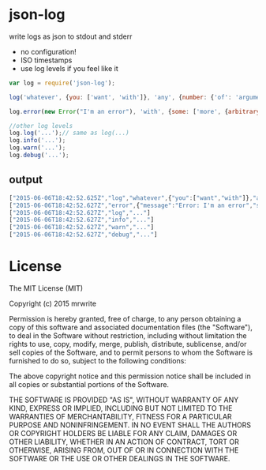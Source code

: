 # json-log
write logs as json to stdout and stderr

 * no configuration!
 * ISO timestamps
 * use log levels if you feel like it

```js
var log = require('json-log');

log('whatever', {you: ['want', 'with']}, 'any', {number: {'of': 'arguments'}}, '!');

log.error(new Error("I'm an error"), 'with', {some: ['more', {arbitrary: 'data'}]});

//other log levels
log.log('...');// same as log(...)
log.info('...');
log.warn('...');
log.debug('...');
```
## output
```js
["2015-06-06T18:42:52.625Z","log","whatever",{"you":["want","with"]},"any",{"number":{"of":"arguments"}},"!"]
["2015-06-06T18:42:52.627Z","error",{"message":"Error: I'm an error","stack":"Error: I'm an error\n    at Object.<anonymous> (/home/smallhelm/json-log/tests.js:5:11)\n    at Module._compile (module.js:456:26)\n    at Object.Module._extensions..js (module.js:474:10)\n    at Module.load (module.js:356:32)\n    at Function.Module._load (module.js:312:12)\n    at Function.Module.runMain (module.js:497:10)\n    at startup (node.js:119:16)\n    at node.js:935:3"},"with",{"some":["more",{"arbitrary":"data"}]}]
["2015-06-06T18:42:52.627Z","log","..."]
["2015-06-06T18:42:52.627Z","info","..."]
["2015-06-06T18:42:52.627Z","warn","..."]
["2015-06-06T18:42:52.627Z","debug","..."]
```

# License

The MIT License (MIT)

Copyright (c) 2015 mrwrite

Permission is hereby granted, free of charge, to any person obtaining a copy
of this software and associated documentation files (the "Software"), to deal
in the Software without restriction, including without limitation the rights
to use, copy, modify, merge, publish, distribute, sublicense, and/or sell
copies of the Software, and to permit persons to whom the Software is
furnished to do so, subject to the following conditions:

The above copyright notice and this permission notice shall be included in all
copies or substantial portions of the Software.

THE SOFTWARE IS PROVIDED "AS IS", WITHOUT WARRANTY OF ANY KIND, EXPRESS OR
IMPLIED, INCLUDING BUT NOT LIMITED TO THE WARRANTIES OF MERCHANTABILITY,
FITNESS FOR A PARTICULAR PURPOSE AND NONINFRINGEMENT. IN NO EVENT SHALL THE
AUTHORS OR COPYRIGHT HOLDERS BE LIABLE FOR ANY CLAIM, DAMAGES OR OTHER
LIABILITY, WHETHER IN AN ACTION OF CONTRACT, TORT OR OTHERWISE, ARISING FROM,
OUT OF OR IN CONNECTION WITH THE SOFTWARE OR THE USE OR OTHER DEALINGS IN THE
SOFTWARE.
